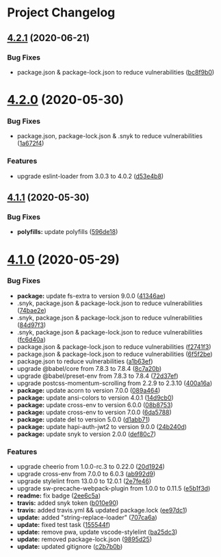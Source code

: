 # Project Changelog

## [4.2.1](https://github.com/GrabarzUndPartner/gp-boilerplate/compare/v4.2.0...v4.2.1) (2020-06-21)


### Bug Fixes

* package.json & package-lock.json to reduce vulnerabilities ([bc8f9b0](https://github.com/GrabarzUndPartner/gp-boilerplate/commit/bc8f9b00194b954f281ae24fd9b36ef1cb1d8f91))

# [4.2.0](https://github.com/GrabarzUndPartner/gp-boilerplate/compare/v4.1.1...v4.2.0) (2020-05-30)


### Bug Fixes

* package.json, package-lock.json & .snyk to reduce vulnerabilities ([1a672f4](https://github.com/GrabarzUndPartner/gp-boilerplate/commit/1a672f48d50d41965fffdb148ed9c9067942dddd))


### Features

* upgrade eslint-loader from 3.0.3 to 4.0.2 ([d53e4b8](https://github.com/GrabarzUndPartner/gp-boilerplate/commit/d53e4b899564294fa6fb46eb4f7c6ce6479b7f16))

## [4.1.1](https://github.com/GrabarzUndPartner/gp-boilerplate/compare/v4.1.0...v4.1.1) (2020-05-30)


### Bug Fixes

* **polyfills:** update polyfills ([596de18](https://github.com/GrabarzUndPartner/gp-boilerplate/commit/596de186b7f083936a13060eac3f0afdf27e4678))

# [4.1.0](https://github.com/GrabarzUndPartner/gp-boilerplate/compare/v4.0.0...v4.1.0) (2020-05-29)


### Bug Fixes

* **package:** update fs-extra to version 9.0.0 ([41346ae](https://github.com/GrabarzUndPartner/gp-boilerplate/commit/41346ae5aa4d169d7f5e4b770d262245be389059))
* .snyk, package.json & package-lock.json to reduce vulnerabilities ([74bae2e](https://github.com/GrabarzUndPartner/gp-boilerplate/commit/74bae2e6ad2dab5a1c62c873c2c2f1ff645ddc49))
* .snyk, package.json & package-lock.json to reduce vulnerabilities ([84d97f3](https://github.com/GrabarzUndPartner/gp-boilerplate/commit/84d97f37a6d0fcb87b7778e0bf27f5c59a0931a9))
* .snyk, package.json & package-lock.json to reduce vulnerabilities ([fc6d40a](https://github.com/GrabarzUndPartner/gp-boilerplate/commit/fc6d40ada08ea8d220d8eb48254b44882ccb72ba))
* package.json & package-lock.json to reduce vulnerabilities ([f2741f3](https://github.com/GrabarzUndPartner/gp-boilerplate/commit/f2741f3aa2be3ae505954eb3183989ed37913597))
* package.json & package-lock.json to reduce vulnerabilities ([6f5f2be](https://github.com/GrabarzUndPartner/gp-boilerplate/commit/6f5f2be3cd99d74611edc9f62386ac67cb82cf96))
* package.json to reduce vulnerabilities ([a1b63ef](https://github.com/GrabarzUndPartner/gp-boilerplate/commit/a1b63ef5640d214f3dcbd3fddb5633026cd7a484))
* upgrade @babel/core from 7.8.3 to 7.8.4 ([8c7a20b](https://github.com/GrabarzUndPartner/gp-boilerplate/commit/8c7a20be8bbc62b892f5c0c175c5af746e557e94))
* upgrade @babel/preset-env from 7.8.3 to 7.8.4 ([72d37ef](https://github.com/GrabarzUndPartner/gp-boilerplate/commit/72d37ef886f41328d9dcd96ce7af18d489ee1935))
* upgrade postcss-momentum-scrolling from 2.2.9 to 2.3.10 ([400a16a](https://github.com/GrabarzUndPartner/gp-boilerplate/commit/400a16acfda9804aed6be9a2d38b0a898c35288e))
* **package:** update acorn to version 7.0.0 ([089a464](https://github.com/GrabarzUndPartner/gp-boilerplate/commit/089a4648d30eb596c6044737baff580f3385d6f5))
* **package:** update ansi-colors to version 4.0.1 ([14d9cb0](https://github.com/GrabarzUndPartner/gp-boilerplate/commit/14d9cb0bd49ea560db36af626db569469e8ec077))
* **package:** update cross-env to version 6.0.0 ([08b8753](https://github.com/GrabarzUndPartner/gp-boilerplate/commit/08b8753555e96ba246211b02d9ff63ddb6ff9652))
* **package:** update cross-env to version 7.0.0 ([6da5788](https://github.com/GrabarzUndPartner/gp-boilerplate/commit/6da57881f758b4bcbca88f56f9bf5f3fff820236))
* **package:** update del to version 5.0.0 ([d1abb71](https://github.com/GrabarzUndPartner/gp-boilerplate/commit/d1abb719ba475eaf078ce00b2f3901721eebdaad))
* **package:** update hapi-auth-jwt2 to version 9.0.0 ([24b240d](https://github.com/GrabarzUndPartner/gp-boilerplate/commit/24b240d8933e3af9c3f6bb6dbea25ef05450c8b7))
* **package:** update snyk to version 2.0.0 ([def80c7](https://github.com/GrabarzUndPartner/gp-boilerplate/commit/def80c7a14e3a9484f4b7e40bd9264c049ba330c))


### Features

* upgrade cheerio from 1.0.0-rc.3 to 0.22.0 ([20d1924](https://github.com/GrabarzUndPartner/gp-boilerplate/commit/20d192403f78d6054114004e178361119e65ac6e))
* upgrade cross-env from 7.0.0 to 6.0.3 ([ab992d9](https://github.com/GrabarzUndPartner/gp-boilerplate/commit/ab992d9cb043e44389c217893181471f569c50f1))
* upgrade stylelint from 13.0.0 to 12.0.1 ([2e7fe46](https://github.com/GrabarzUndPartner/gp-boilerplate/commit/2e7fe466b233cf4677e09a2d089859de881f7c7c))
* upgrade sw-precache-webpack-plugin from 1.0.0 to 0.11.5 ([e5b1f3d](https://github.com/GrabarzUndPartner/gp-boilerplate/commit/e5b1f3de272685cee3e568783e51cbe752b50da4))
* **readme:** fix badge ([2ee6c5a](https://github.com/GrabarzUndPartner/gp-boilerplate/commit/2ee6c5a201f5efe5602dff5177a566ee0b9dc60e))
* **travis:** added snyk token ([b010e90](https://github.com/GrabarzUndPartner/gp-boilerplate/commit/b010e90863727d1f8d2564fd236aa816445869f3))
* **travis:** added travis.yml && updated package.lock ([ee97dc1](https://github.com/GrabarzUndPartner/gp-boilerplate/commit/ee97dc17fbb5c199a78e8d766cfb7646bf744015))
* **update:** added "string-replace-loader" ([707ca6a](https://github.com/GrabarzUndPartner/gp-boilerplate/commit/707ca6ac436281ffbdd681b4588e9768bd0e4adf))
* **update:** fixed test task ([155544f](https://github.com/GrabarzUndPartner/gp-boilerplate/commit/155544f8870ab8ff1b585441a192335124411d74))
* **update:** remove pwa, update vscode-stylelint ([ba25dc3](https://github.com/GrabarzUndPartner/gp-boilerplate/commit/ba25dc3c7f3f30178dd605a81f332aba2c795035))
* **update:** removed package-lock.json ([9895d25](https://github.com/GrabarzUndPartner/gp-boilerplate/commit/9895d253bdfd438f147ea43b31365737d61d8006))
* **update:** updated gitignore ([c2b7b0b](https://github.com/GrabarzUndPartner/gp-boilerplate/commit/c2b7b0b2dd11eb26dd314917cd3f08c36a482f13))
